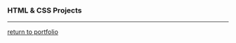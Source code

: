 ### HTML & CSS Projects
***
[return to portfolio](https://github.com/joshlaplante/portfolio-for-JoshLaPlante)

